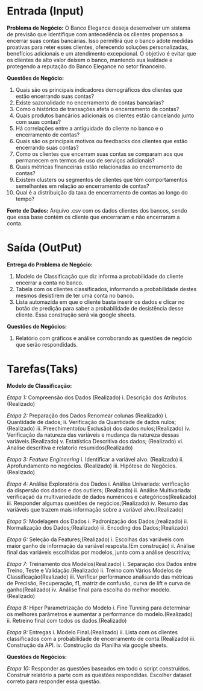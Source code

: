 # Entrada (Input)

**Problema de Negócio:** O Banco Elegance deseja desenvolver um sistema de previsão que identifique com antecedência os clientes propensos a encerrar suas contas bancárias. Isso permitirá que o banco adote medidas proativas para reter esses clientes, oferecendo soluções personalizadas, benefícios adicionais e um atendimento excepcional. O objetivo é evitar que os clientes de alto valor deixem o banco, mantendo sua lealdade e protegendo a reputação do Banco Elegance no setor financeiro.

**Questões de Negócio:**

1. Quais são os principais indicadores demográficos dos clientes que estão encerrando suas contas?
2. Existe sazonalidade no encerramento de contas bancárias?
3. Como o histórico de transações afeta o encerramento de contas?
4. Quais produtos bancários adicionais os clientes estão cancelando junto com suas contas?
5. Há correlações entre a antiguidade do cliente no banco e o encerramento de contas?
6. Quais são os principais motivos ou feedbacks dos clientes que estão encerrando suas contas?
7. Como os clientes que encerram suas contas se comparam aos que permanecem em termos de uso de serviços adicionais?
8. Quais métricas financeiras estão relacionadas ao encerramento de contas?
9. Existem clusters ou segmentos de clientes que têm comportamentos semelhantes em relação ao encerramento de contas?
10. Qual é a distribuição da taxa de encerramento de contas ao longo do tempo?

**Fonte de Dados:** Arquivo .csv com os dados clientes dos bancos, sendo que essa base contém os cliente que encerraram e não encerraram a conta.

# Saída (OutPut)

**Entrega do Problema de Negócio:** 

  1. Modelo de Classificação que diz informa a probabilidade do cliente encerrar a conta no banco.
  2. Tabela com os clientes classificados, informando a probabilidade destes mesmos desistirem de ter uma conta no banco.
  3. Lista automazida em que o cliente basta inserir os dados e clicar no botão de predição para saber a probabilidade de desistência desse cliente. Essa construção será via google sheets.

**Questões de Negócios:**

  1. Relatório com gráficos e análise corroborando as questões de negócio que serão respondidads.


# Tarefas(Taks)

**Modelo de Classificação:**

  *Etapa 1:* Compreensão dos Dados (Realizado)
    i. Descrição dos Atributos. (Realizado)
  
  *Etapa 2:* Preparação dos Dados
    Renomear colunas (Realizado)
    i. Quantidade de dados;
    ii. Verificação da Quantidade de dados nulos;(Realizado)
    iii. Preechimento(ou Exclusão) dos dados nulos;(Realizado)
    iv. Verificação da natureza das variáveis e mudança da natureza dessas variáveis.(Realizado)
    v. Estatística Descritiva dos dados; (Realizado)
    vi. Analise descritiva e relatorio resumidos(Realizado)

  *Etapa 3: Feature Engineering*
    i. Identificar a variável alvo. (Realizado)
    ii. Aprofundamento no negócios. (Realizado)
    iii. Hipótese de Negócios. (Realizado)

  *Etapa 4:* Análise Exploratória dos Dados
    i. Análise Univariada: verificação da dispersão dos dados e dos outliers; (Realizado)
    ii. Análise Multivariada: verificaçaõ da multivariedade de dados numéricos e categóricos(Realizado)
    iii. Responder algumas questões de negócios;(Realizado)
    iv. Resumo das variáveis que trazem mais informação sobre a variável alvo.(Realizado)

  *Etapa 5:* Modelagem dos Dados
    i. Padronização dos Dados;(realizado)
    ii. Normalização dos Dados;(Realizado)
    iii. Encoding dos Dados;(Realizado)

  *Etapa 6:* Seleção da Features;(Realizado)
    i. Escolhas das variáveis com maior ganho de informação da variável resposta.(Em construção)
    ii. Análise final das variáveis escolhidas por modelos, junto com a análise descritiva;

  *Etapa 7*: Treinamento dos Modelos(Realizado)
    i. Separação dos Dados entre Treino, Teste e Validação.(Realizado)
    ii. Treino com Vários Modelos de Classificação(Realizado)
    iii. Verificar performance analisando das métricas de Precisão, Recuperação, f1, matriz de confusão, curva de lift e curva de ganho(Realizado)
    iv. Análise final para escolha do melhor modelo.(Realizado)

  *Etapa 8:* Hiper Parametrização do Modelo
    i. Fine Tunning para determinar os melhores parâmetros e aumentar a performance do modelo.(Realizado)
    ii. Retreino final com todos os dados.(Realizado)

  *Etapa 9:* Entregas
    i. Modelo Final.(Realizado)
    ii. Lista com os clientes classificados com a probabilidade de encerramento de conta.(Realizado)
    iii. Construção da API.
    iv. Construção da Planilha via google sheets.


**Questões de Negócios:**

  *Etapa 10:* Responder as questões baseados em todo o script construídos. Construir relatório a parte com as questões respondidas. Escolher dataset correto 
  para responder essa questão.

  